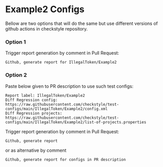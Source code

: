 # Example2 Configs

Bellow are two options that will do the same but use different versions
of github actions in checkstyle repository.


### Option 1
Trigger report generation by comment in Pull Request:
```
Github, generate report for IllegalToken/Example2
```

### Option 2

Paste below given to PR description to use such test configs:
```
Report label: IllegalToken/Example2
Diff Regression config: https://raw.githubusercontent.com/checkstyle/test-configs/main/IllegalToken/Example2/config.xml
Diff Regression projects: https://raw.githubusercontent.com/checkstyle/test-configs/main/IllegalToken/Example2/list-of-projects.properties
```

Trigger report generation by comment in Pull Request:
```
Github, generate report
```
or as alternative by comment
```
Github, generate report for configs in PR description
```
